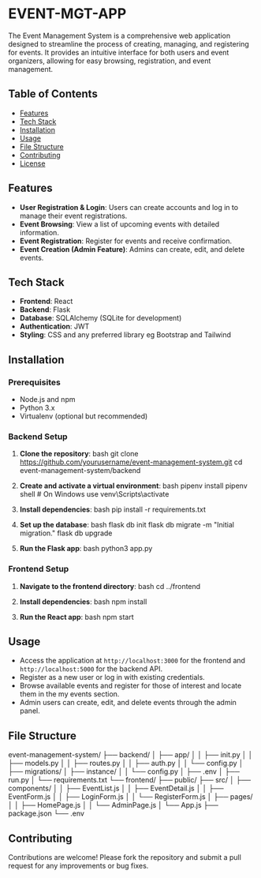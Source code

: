 # EVENT-MGT-APP

The Event Management System is a comprehensive web application designed to streamline the process of creating, managing, and registering for events. It provides an intuitive interface for both users and event organizers, allowing for easy browsing, registration, and event management.

## Table of Contents

- [Features](#features)
- [Tech Stack](#tech-stack)
- [Installation](#installation)
- [Usage](#usage)
- [File Structure](#file-structure)
- [Contributing](#contributing)
- [License](#license)

## Features

- **User Registration & Login**: Users can create accounts and log in to manage their event registrations.
- **Event Browsing**: View a list of upcoming events with detailed information.
- **Event Registration**: Register for events and receive confirmation.
- **Event Creation (Admin Feature)**: Admins can create, edit, and delete events.

## Tech Stack

- **Frontend**: React
- **Backend**: Flask
- **Database**: SQLAlchemy (SQLite for development)
- **Authentication**: JWT
- **Styling**: CSS and any preferred library eg Bootstrap and Tailwind

## Installation

### Prerequisites

- Node.js and npm
- Python 3.x
- Virtualenv (optional but recommended)

### Backend Setup

1. **Clone the repository**:
bash
git clone https://github.com/yourusername/event-management-system.git
cd event-management-system/backend


2. **Create and activate a virtual environment**:
bash
pipenv install
pipenv shell  # On Windows use venv\Scripts\activate


3. **Install dependencies**:
bash
pip install -r requirements.txt


4. **Set up the database**:
bash
flask db init
flask db migrate -m "Initial migration."
flask db upgrade


5. **Run the Flask app**:
bash
python3 app.py


### Frontend Setup

1. **Navigate to the frontend directory**:
bash
cd ../frontend


2. **Install dependencies**:
bash
npm install


3. **Run the React app**:
bash
npm start


## Usage

- Access the application at `http://localhost:3000` for the frontend and `http://localhost:5000` for the backend API.
- Register as a new user or log in with existing credentials.
- Browse available events and register for those of interest and locate them in   the my events section.
- Admin users can create, edit, and delete events through the admin panel.

## File Structure

event-management-system/
├── backend/
│   ├── app/
│   │   ├── init.py
│   │   ├── models.py
│   │   ├── routes.py
│   │   ├── auth.py
│   │   └── config.py
│   ├── migrations/
│   ├── instance/
│   │   └── config.py
│   ├── .env
│   ├── run.py
│   └── requirements.txt
└── frontend/
├── public/
├── src/
│   ├── components/
│   │   ├── EventList.js
│   │   ├── EventDetail.js
│   │   ├── EventForm.js
│   │   ├── LoginForm.js
│   │   └── RegisterForm.js
│   ├── pages/
│   │   ├── HomePage.js
│   │   └── AdminPage.js
│   └── App.js
├── package.json
└── .env


## Contributing

Contributions are welcome! Please fork the repository and submit a pull request for any improvements or bug fixes.

